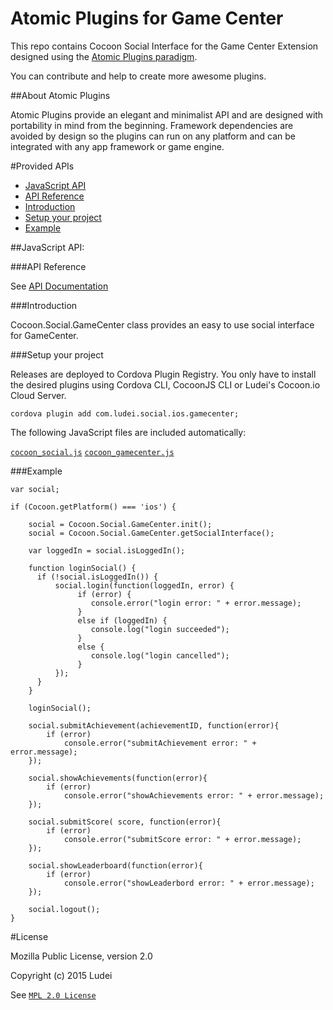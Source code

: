 Atomic Plugins for Game Center
========================================

This repo contains Cocoon Social Interface for the Game Center Extension designed using the [Atomic Plugins paradigm](#about-atomic-plugins). 

You can contribute and help to create more awesome plugins.

##About Atomic Plugins

Atomic Plugins provide an elegant and minimalist API and are designed with portability in mind from the beginning. Framework dependencies are avoided by design so the plugins can run on any platform and can be integrated with any app framework or game engine. 

#Provided APIs

  * [JavaScript API](#javascript-api)
  * [API Reference](#api-reference)
  * [Introduction](#introduction)
  * [Setup your project](#setup-your-project)
  * [Example](#example-1)

##JavaScript API:

###API Reference

See [API Documentation](http://ludei.github.io/cocoon-common/dist/doc/js/Cocoon.Social.GameCenter.html)

###Introduction 

Cocoon.Social.GameCenter class provides an easy to use social interface for GameCenter. 

###Setup your project

Releases are deployed to Cordova Plugin Registry. You only have to install the desired plugins using Cordova CLI, CocoonJS CLI or Ludei's Cocoon.io Cloud Server.

    cordova plugin add com.ludei.social.ios.gamecenter;

The following JavaScript files are included automatically:

[`cocoon_social.js`](https://github.com/ludei/atomic-plugins-social/blob/master/src/js/cocoon_social.js)
[`cocoon_gamecenter.js`](src/js/cocoon_gamecenter.js)

###Example

	var social;

	if (Cocoon.getPlatform() === 'ios') {
		
		social = Cocoon.Social.GameCenter.init();
		social = Cocoon.Social.GameCenter.getSocialInterface();
	
		var loggedIn = social.isLoggedIn();

		function loginSocial() {
		  if (!social.isLoggedIn()) {
		      social.login(function(loggedIn, error) {
		           if (error) {
		              console.error("login error: " + error.message);
		           }
		           else if (loggedIn) {
		              console.log("login succeeded");
		           }
		           else {
		              console.log("login cancelled");
		           }
		      });
		  }
		}

		loginSocial();

	    social.submitAchievement(achievementID, function(error){
	    	if (error)
	        	console.error("submitAchievement error: " + error.message);
		});

		social.showAchievements(function(error){
	    	if (error)
	        	console.error("showAchievements error: " + error.message);
		});

		social.submitScore( score, function(error){
    		if (error)
        		console.error("submitScore error: " + error.message);
		});

		social.showLeaderboard(function(error){
   			if (error)
     			console.error("showLeaderbord error: " + error.message);
		});

	    social.logout();
	}

#License

Mozilla Public License, version 2.0

Copyright (c) 2015 Ludei 

See [`MPL 2.0 License`](LICENSE)
